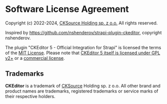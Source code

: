 Software License Agreement
==========================

Copyright (c) 2022-2024, [CKSource Holding sp. z o.o.](http://cksource.com) All rights reserved.

Inspired by https://github.com/nshenderov/strapi-plugin-ckeditor, copyright nshenderov.

The plugin "CKEditor 5 - Official Integration for Strapi" is licensed the terms of the [MIT License](https://opensource.org/licenses/MIT). Please note that [CKEditor 5 itself is licensed under GPL v2+](https://ckeditor.com/legal/ckeditor-oss-license/?utm_campaign=strapi-integration&utm_source=ck-github&utm_medium=referral) or a [commercial license](https://ckeditor.com/pricing/?utm_campaign=strapi-integration&utm_source=ck-github&utm_medium=referral).

Trademarks
----------

**CKEditor** is a trademark of [CKSource](http://cksource.com) Holding sp. z o.o. All other brand and product names are trademarks, registered trademarks or service marks of their respective holders.
